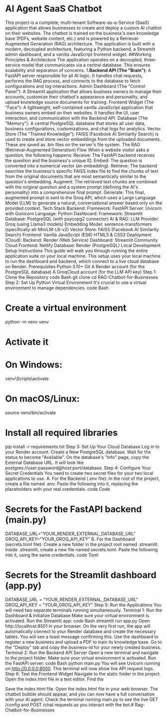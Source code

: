 # AI Agent SaaS Chatbot
This project is a complete, multi-tenant Software-as-a-Service (SaaS) application that allows businesses to create and deploy a custom AI chatbot on their websites. The chatbot is trained on the business's own knowledge base (PDFs, website content, etc.) and is powered by a Retrieval-Augmented Generation (RAG) architecture.
The application is built with a modern, decoupled architecture, featuring a Python backend, a Streamlit admin dashboard, and a vanilla JavaScript frontend widget.
##Working Principles & Architecture
The application operates on a decoupled, three-service model that communicates via a central database. This ensures scalability and separation of concerns.
1.**Backend API (The "Brain")**: A FastAPI server responsible for all AI logic. It handles chat requests, performs the RAG process, and connects to the database to fetch configurations and log interactions.
Admin Dashboard (The "Control Panel"): A Streamlit application that allows business owners to manage their accounts, customize their chatbot's appearance and personality, and upload knowledge source documents for training.
Frontend Widget (The "Face"): A lightweight, self-contained vanilla JavaScript application that business owners embed on their websites. It handles the UI, user interaction, and communication with the Backend API.
Database (The "Memory"): A central PostgreSQL database that stores all user data, business configurations, customizations, and chat logs for analytics.
Vector Store (The "Trained Knowledge"): FAISS (Facebook AI Similarity Search) is used to create and store vector embeddings from the uploaded documents. These are saved as .bin files on the server's file system.
The RAG (Retrieval-Augmented Generation) Flow
When a website visitor asks a question, the following happens:
Receive: The FastAPI backend receives the question and the business's unique ID.
Embed: The question is converted into a numerical vector (an embedding).
Retrieve: The backend searches the business's specific FAISS index file to find the chunks of text from the original documents that are most semantically similar to the question's embedding.
Augment: The retrieved text chunks are combined with the original question and a system prompt (defining the AI's personality) into a comprehensive final prompt.
Generate: This final, augmented prompt is sent to the Groq API, which uses a Large Language Model (LLM) to generate a natural, conversational answer based only on the provided context.
Tech Stack
Backend:
Framework: FastAPI
Server: Uvicorn with Gunicorn
Language: Python
Dashboard:
Framework: Streamlit
Database:
PostgreSQL (with psycopg2 connector)
AI & RAG:
LLM Provider: Groq (using Llama3 models)
Embedding Model: sentence-transformers (specifically all-MiniLM-L6-v2)
Vector Store: FAISS (Facebook AI Similarity Search)
Frontend:
Vanilla JavaScript (ES6)
HTML5 & CSS3
Deployment (Cloud):
Backend: Render (Web Service)
Dashboard: Streamlit Community Cloud
Frontend: Netlify
Database: Render (PostgreSQL)
Local Development Setup Instructions
This guide will walk you through running the entire application suite on your local machine. This setup uses your local machine to run the dashboard and backend, which connect to a live cloud database on Render.
Prerequisites
Python 3.10+
Git
A Render account (for the PostgreSQL database)
A GroqCloud account (for the LLM API key)
Step 1: Clone the Repository
code
Bash
git clone <your-repository-url>
cd RAG-Chatbot-for-Businesses
Step 2: Set Up Python Virtual Environment
It's crucial to use a virtual environment to manage dependencies.
code
Bash
# Create a virtual environment
python -m venv venv

# Activate it
# On Windows:
venv\Scripts\activate
# On macOS/Linux:
source venv/bin/activate

# Install all required libraries
pip install -r requirements.txt
Step 3: Set Up Your Cloud Database
Log in to your Render account.
Create a New PostgreSQL database.
Wait for the status to become "Available".
On the database's "Info" page, copy the External Database URL. It will look like postgres://user:password@host:port/database.
Step 4: Configure Your Secret Credentials
You need to create two secret files for your two local applications to use.
A. For the Backend (.env file):
In the root of the project, create a file named .env.
Paste the following into it, replacing the placeholders with your real credentials.
code
Code
# Secrets for the FastAPI backend (main.py)
DATABASE_URL="YOUR_RENDER_EXTERNAL_DATABASE_URL"
GROQ_API_KEY="YOUR_GROQ_API_KEY"
B. For the Dashboard (secrets.toml file):
Create a new folder in the project root named .streamlit.
Inside .streamlit, create a new file named secrets.toml.
Paste the following into it, using the same credentials.
code
Toml
# Secrets for the Streamlit dashboard (app.py)
DATABASE_URL = "YOUR_RENDER_EXTERNAL_DATABASE_URL"
GROQ_API_KEY = "YOUR_GROQ_API_KEY"
Step 5: Run the Applications
You will need two separate terminals running simultaneously.
Terminal 1: Run the Dashboard & Initialize Database
Make sure your virtual environment is activated.
Run the Streamlit app:
code
Bash
streamlit run app.py
Open http://localhost:8501 in your browser.
On the very first run, the app will automatically connect to your Render database and create the necessary tables. You will see a toast message confirming this.
Use the dashboard to register a new business and upload a PDF to train its knowledge base.
Go to the "Deploy" tab and copy the business-id for your newly created business.
Terminal 2: Run the Backend API Server
Open a new terminal and navigate to the project folder.
Make sure your virtual environment is activated.
Run the FastAPI server:
code
Bash
python main.py
You will see Uvicorn running on http://0.0.0.0:8000. This terminal will now show live API request logs.
Step 6: Test the Frontend Widget
Navigate to the static folder in the project.
Open the index.html file in a text editor.
Find the <script> tag at the bottom and paste the business-id you copied from the dashboard.
code
Html
<script src="script.js" 
        data-business-id="PASTE_YOUR_BUSINESS_ID_HERE"></script>
Save the index.html file.
Open the index.html file in your web browser.
The chatbot bubble should appear, and you can now have a full conversation with your AI agent. Check the terminal running main.py to see the live GET /config and POST /chat requests as you interact with the bot.# Rag-Chatbot-for-Businesses